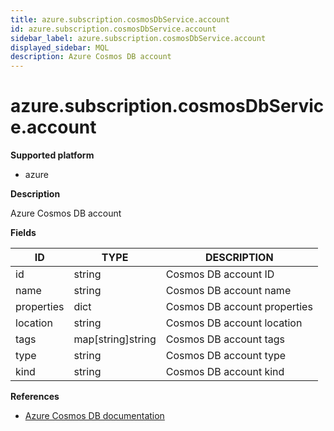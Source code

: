 ```yaml
---
title: azure.subscription.cosmosDbService.account
id: azure.subscription.cosmosDbService.account
sidebar_label: azure.subscription.cosmosDbService.account
displayed_sidebar: MQL
description: Azure Cosmos DB account
---
```


# azure.subscription.cosmosDbService.account

**Supported platform**

- azure

**Description**

Azure Cosmos DB account

**Fields**

| ID         | TYPE              | DESCRIPTION                  |
| ---------- | ----------------- | ---------------------------- |
| id         | string            | Cosmos DB account ID         |
| name       | string            | Cosmos DB account name       |
| properties | dict              | Cosmos DB account properties |
| location   | string            | Cosmos DB account location   |
| tags       | map[string]string | Cosmos DB account tags       |
| type       | string            | Cosmos DB account type       |
| kind       | string            | Cosmos DB account kind       |

**References**

- [Azure Cosmos DB documentation](https://learn.microsoft.com/en-us/azure/cosmos-db/)
